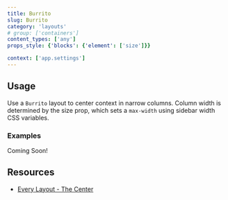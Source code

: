 ```yaml
---
title: Burrito
slug: Burrito
category: 'layouts'
# group: ['containers']
content_types: ['any']
props_style: {'blocks': {'element': ['size']}}

context: ['app.settings']
---
```


## Usage

Use a `Burrito` layout to center context in narrow columns.
Column width is determined by the size prop, which sets a `max-width` using sidebar width CSS variables.

### Examples

<p class="feedback bare emoji:default">Coming Soon!</p>

## Resources

- [Every Layout - The Center](https://every-layout.dev/layouts/center/)
